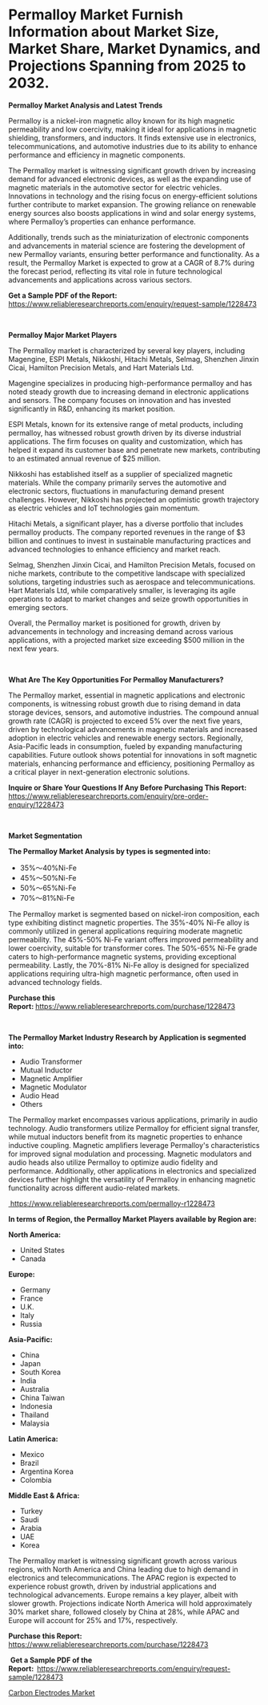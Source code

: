 <p><h1>Permalloy Market Furnish Information about Market Size, Market Share, Market Dynamics, and Projections Spanning from 2025 to 2032.</h1></p><p><strong>Permalloy Market Analysis and Latest Trends</strong></p>
<p><p>Permalloy is a nickel-iron magnetic alloy known for its high magnetic permeability and low coercivity, making it ideal for applications in magnetic shielding, transformers, and inductors. It finds extensive use in electronics, telecommunications, and automotive industries due to its ability to enhance performance and efficiency in magnetic components.</p><p>The Permalloy market is witnessing significant growth driven by increasing demand for advanced electronic devices, as well as the expanding use of magnetic materials in the automotive sector for electric vehicles. Innovations in technology and the rising focus on energy-efficient solutions further contribute to market expansion. The growing reliance on renewable energy sources also boosts applications in wind and solar energy systems, where Permalloy’s properties can enhance performance.</p><p>Additionally, trends such as the miniaturization of electronic components and advancements in material science are fostering the development of new Permalloy variants, ensuring better performance and functionality. As a result, the Permalloy Market is expected to grow at a CAGR of 8.7% during the forecast period, reflecting its vital role in future technological advancements and applications across various sectors.</p></p>
<p><strong>Get a Sample PDF of the Report:&nbsp;</strong> <a href="https://www.reliableresearchreports.com/enquiry/request-sample/1228473?utm_campaign=2743&utm_medium=2&utm_source=Github&utm_content=ia&utm_term=01042025&utm_id=permalloy">https://www.reliableresearchreports.com/enquiry/request-sample/1228473</a></p>
<p>&nbsp;</p>
<p><strong>Permalloy Major Market Players</strong></p>
<p><p>The Permalloy market is characterized by several key players, including Magengine, ESPI Metals, Nikkoshi, Hitachi Metals, Selmag, Shenzhen Jinxin Cicai, Hamilton Precision Metals, and Hart Materials Ltd. </p><p>Magengine specializes in producing high-performance permalloy and has noted steady growth due to increasing demand in electronic applications and sensors. The company focuses on innovation and has invested significantly in R&D, enhancing its market position.</p><p>ESPI Metals, known for its extensive range of metal products, including permalloy, has witnessed robust growth driven by its diverse industrial applications. The firm focuses on quality and customization, which has helped it expand its customer base and penetrate new markets, contributing to an estimated annual revenue of $25 million.</p><p>Nikkoshi has established itself as a supplier of specialized magnetic materials. While the company primarily serves the automotive and electronic sectors, fluctuations in manufacturing demand present challenges. However, Nikkoshi has projected an optimistic growth trajectory as electric vehicles and IoT technologies gain momentum.</p><p>Hitachi Metals, a significant player, has a diverse portfolio that includes permalloy products. The company reported revenues in the range of $3 billion and continues to invest in sustainable manufacturing practices and advanced technologies to enhance efficiency and market reach.</p><p>Selmag, Shenzhen Jinxin Cicai, and Hamilton Precision Metals, focused on niche markets, contribute to the competitive landscape with specialized solutions, targeting industries such as aerospace and telecommunications. Hart Materials Ltd, while comparatively smaller, is leveraging its agile operations to adapt to market changes and seize growth opportunities in emerging sectors.</p><p>Overall, the Permalloy market is positioned for growth, driven by advancements in technology and increasing demand across various applications, with a projected market size exceeding $500 million in the next few years.</p></p>
<p>&nbsp;</p>
<p><strong>What Are The Key Opportunities For Permalloy Manufacturers?</strong></p>
<p><p>The Permalloy market, essential in magnetic applications and electronic components, is witnessing robust growth due to rising demand in data storage devices, sensors, and automotive industries. The compound annual growth rate (CAGR) is projected to exceed 5% over the next five years, driven by technological advancements in magnetic materials and increased adoption in electric vehicles and renewable energy sectors. Regionally, Asia-Pacific leads in consumption, fueled by expanding manufacturing capabilities. Future outlook shows potential for innovations in soft magnetic materials, enhancing performance and efficiency, positioning Permalloy as a critical player in next-generation electronic solutions.</p></p>
<p><strong>Inquire or Share Your Questions If Any Before Purchasing This Report:</strong> <a href="https://www.reliableresearchreports.com/enquiry/pre-order-enquiry/1228473?utm_campaign=2743&utm_medium=2&utm_source=Github&utm_content=ia&utm_term=01042025&utm_id=permalloy">https://www.reliableresearchreports.com/enquiry/pre-order-enquiry/1228473</a></p>
<p>&nbsp;</p>
<p><strong>Market Segmentation</strong></p>
<p><strong>The Permalloy Market Analysis by types is segmented into:</strong></p>
<p><ul><li>35%～40%Ni-Fe</li><li>45%～50%Ni-Fe</li><li>50%～65%Ni-Fe</li><li>70%～81%Ni-Fe</li></ul></p>
<p><p>The Permalloy market is segmented based on nickel-iron composition, each type exhibiting distinct magnetic properties. The 35%-40% Ni-Fe alloy is commonly utilized in general applications requiring moderate magnetic permeability. The 45%-50% Ni-Fe variant offers improved permeability and lower coercivity, suitable for transformer cores. The 50%-65% Ni-Fe grade caters to high-performance magnetic systems, providing exceptional permeability. Lastly, the 70%-81% Ni-Fe alloy is designed for specialized applications requiring ultra-high magnetic performance, often used in advanced technology fields.</p></p>
<p><strong>Purchase this Report:&nbsp;</strong><a href="https://www.reliableresearchreports.com/purchase/1228473?utm_campaign=2743&utm_medium=2&utm_source=Github&utm_content=ia&utm_term=01042025&utm_id=permalloy">https://www.reliableresearchreports.com/purchase/1228473</a></p>
<p>&nbsp;</p>
<p><strong>The Permalloy Market Industry Research by Application is segmented into:</strong></p>
<p><ul><li>Audio Transformer</li><li>Mutual Inductor</li><li>Magnetic Amplifier</li><li>Magnetic Modulator</li><li>Audio Head</li><li>Others</li></ul></p>
<p><p>The Permalloy market encompasses various applications, primarily in audio technology. Audio transformers utilize Permalloy for efficient signal transfer, while mutual inductors benefit from its magnetic properties to enhance inductive coupling. Magnetic amplifiers leverage Permalloy's characteristics for improved signal modulation and processing. Magnetic modulators and audio heads also utilize Permalloy to optimize audio fidelity and performance. Additionally, other applications in electronics and specialized devices further highlight the versatility of Permalloy in enhancing magnetic functionality across different audio-related markets.</p></p>
<p><a href="https://www.reliableresearchreports.com/permalloy-r1228473?utm_campaign=2743&utm_medium=2&utm_source=Github&utm_content=ia&utm_term=01042025&utm_id=permalloy">&nbsp;https://www.reliableresearchreports.com/permalloy-r1228473</a></p>
<p><strong>In terms of Region, the Permalloy Market Players available by Region are:</strong></p>
<p>
    <p> <strong> North America: </strong>
        <ul>
            <li>United States</li>
            <li>Canada</li>
        </ul>
        </p> 
    <p> <strong> Europe: </strong>
        <ul>
            <li>Germany</li>
            <li>France</li>
            <li>U.K.</li>
            <li>Italy</li>
            <li>Russia</li>
        </ul>
        </p> 
    <p> <strong> Asia-Pacific: </strong>
        <ul>
            <li>China</li>
            <li>Japan</li>
            <li>South Korea</li>
            <li>India</li>
            <li>Australia</li>
            <li>China Taiwan</li>
            <li>Indonesia</li>
            <li>Thailand</li>
            <li>Malaysia</li>
        </ul>
        </p> 
    <p> <strong> Latin America: </strong>
        <ul>
            <li>Mexico</li>
            <li>Brazil</li>
            <li>Argentina Korea</li>
            <li>Colombia</li>
        </ul>
        </p> 
    <p> <strong> Middle East & Africa: </strong>
        <ul>
            <li>Turkey</li>
            <li>Saudi</li>
            <li>Arabia</li>
            <li>UAE</li>
            <li>Korea</li>
        </ul>
    </p>
    </p>
<p><p>The Permalloy market is witnessing significant growth across various regions, with North America and China leading due to high demand in electronics and telecommunications. The APAC region is expected to experience robust growth, driven by industrial applications and technological advancements. Europe remains a key player, albeit with slower growth. Projections indicate North America will hold approximately 30% market share, followed closely by China at 28%, while APAC and Europe will account for 25% and 17%, respectively.</p></p>
<p><strong>Purchase this Report: </strong><a href="https://www.reliableresearchreports.com/purchase/1228473?utm_campaign=2743&utm_medium=2&utm_source=Github&utm_content=ia&utm_term=01042025&utm_id=permalloy">https://www.reliableresearchreports.com/purchase/1228473</a></p>
<p>&nbsp;<strong>Get a Sample PDF of the Report:&nbsp;&nbsp;</strong><a href="https://www.reliableresearchreports.com/enquiry/request-sample/1228473?utm_campaign=2743&utm_medium=2&utm_source=Github&utm_content=ia&utm_term=01042025&utm_id=permalloy">https://www.reliableresearchreports.com/enquiry/request-sample/1228473</a></p>
<p><strong></strong></p>
<p><p><a href="https://github.com/ravenecashe/Market-Research-Report-List-1/blob/main/carbon-electrodes-market.md?utm_campaign=2743&utm_medium=2&utm_source=Github&utm_content=ia&utm_term=01042025&utm_id=permalloy">Carbon Electrodes Market</a></p></p>